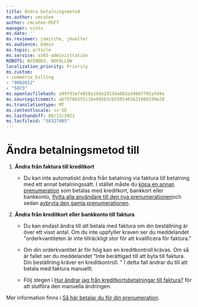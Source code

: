 ```yaml
---
title: Ändra betalningsmetod
ms.author: cmcatee
author: cmcatee-MSFT
manager: scotv
ms.date: ''
ms.reviewer: jamitche, jmueller
ms.audience: Admin
ms.topic: article
ms.service: o365-administration
ROBOTS: NOINDEX, NOFOLLOW
localization_priority: Priority
ms.custom:
- commerce_billing
- "9002612"
- "5073"
ms.openlocfilehash: a99f93ef4858a19de2d134a882a34867795afd4e
ms.sourcegitcommit: ab75f66355116e995b3cb5505465b31989339e28
ms.translationtype: MT
ms.contentlocale: sv-SE
ms.lasthandoff: 08/13/2021
ms.locfileid: "58327085"
---
```

# <a name="change-payment-method-fromto"></a>Ändra betalningsmetod till

1. **Ändra från faktura till kreditkort**

    - Du kan inte automatiskt ändra från betalning via faktura till betalning med ett annat betalningssätt. I stället måste du [köpa en annan prenumeration](https://docs.microsoft.com/microsoft-365/commerce/try-or-buy-microsoft-365#buy-a-different-subscription) som betalas med kreditkort, bankkort eller bankkonto, [flytta alla användare till den nya prenumerationen](https://docs.microsoft.com/microsoft-365/commerce/subscriptions/move-users-different-subscription)och sedan [avbryta den gamla prenumerationen](https://docs.microsoft.com/microsoft-365/commerce/subscriptions/cancel-your-subscription).

2. **Ändra från kreditkort eller bankkonto till faktura**

    - Du kan endast ändra till att betala med faktura om din beställning är över ett visst antal. Om du inte uppfyller kraven ser du meddelandet "orderkvantiteten är inte tillräckligt stor för att kvalificera för faktura.”

    - Om din orderkvantitet är för hög kan en kreditkontroll krävas. Om så är fallet ser du meddelandet "Inte berättigad till att byta till faktura. Din beställning kräver en kreditkontroll. " I detta fall ändrar du till att betala med faktura manuellt.

    - Följ stegen i [Hur ändrar jag från kreditkortsbetalningar till faktura?](how-do-i-change-from-credit-card-payments-to-invoice.md) för att slutföra den manuella ändringen.

Mer information finns i [Så här betalar du för din prenumeration](https://docs.microsoft.com/microsoft-365/commerce/billing-and-payments/pay-for-your-subscription).
